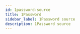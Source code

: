 ```yaml
---
id: 1password-source
title: 1Password
sidebar_label: 1Password source
description: 1Password source
---
```

